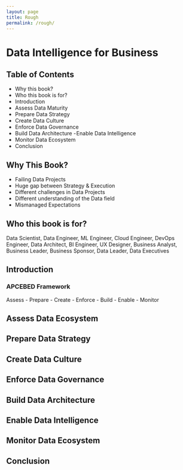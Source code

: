 ```yaml
---
layout: page
title: Rough
permalink: /rough/
---
```


# Data Intelligence for Business

## Table of Contents
 - Why this book?
 - Who this book is for?
 - Introduction
 - Assess Data Maturity
 - Prepare Data Strategy
 - Create Data Culture
 - Enforce Data Governance
 - Build Data Architecture 
 - Enable Data Intelligence
 - Monitor Data Ecosystem
 - Conclusion

## Why This Book?
 - Failing Data Projects
 - Huge gap between Strategy & Execution
 - Different challenges in Data Projects
 - Different understanding of the Data field
 - Mismanaged Expectations
 
 
## Who this book is for?
Data Scientist, Data Engineer, ML Engineer, Cloud Engineer, DevOps Engineer, Data Architect, BI Engineer, UX Designer, Business Analyst, Business Leader, Business Sponsor, Data Leader, Data Executives

## Introduction

### APCEBED Framework
Assess - Prepare - Create - Enforce - Build - Enable - Monitor

## Assess Data Ecosystem

## Prepare Data Strategy

## Create Data Culture

## Enforce Data Governance

## Build Data Architecture

## Enable Data Intelligence 

## Monitor Data Ecosystem

## Conclusion
